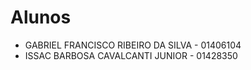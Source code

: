 # Alunos

* GABRIEL FRANCISCO RIBEIRO DA SILVA - 01406104
* ISSAC BARBOSA CAVALCANTI JUNIOR - 01428350


